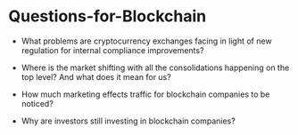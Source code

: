# Questions-for-Blockchain

+ What problems are cryptocurrency exchanges facing in light of new regulation for internal compliance improvements?

+ Where is the market shifting with all the consolidations happening on the top level? And what does it mean for us?

+ How much marketing effects traffic for blockchain companies to be noticed?

+ Why are investors still investing in blockchain companies?
